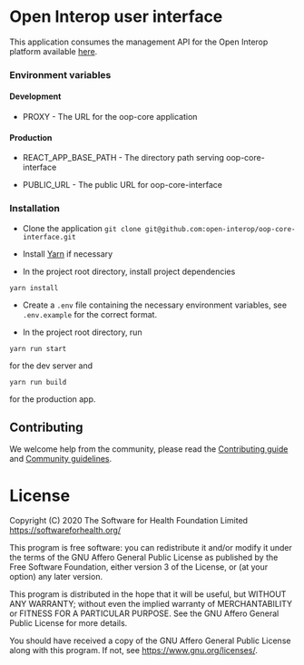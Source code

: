 # Open Interop user interface

This application consumes the management API for the Open Interop platform available [here](https://github.com/open-interop/oop-core).

### Environment variables

#### Development

-   PROXY - The URL for the oop-core application

#### Production

-   REACT_APP_BASE_PATH - The directory path serving oop-core-interface

-   PUBLIC_URL - The public URL for oop-core-interface

### Installation

-   Clone the application
    `git clone git@github.com:open-interop/oop-core-interface.git`

-   Install [Yarn](https://yarnpkg.com/en/docs/install) if necessary

-   In the project root directory, install project dependencies

`yarn install`

-   Create a `.env` file containing the necessary environment variables, see `.env.example` for the correct format.

-   In the project root directory, run

`yarn run start`

for the dev server and

`yarn run build`

for the production app.

## Contributing

We welcome help from the community, please read the [Contributing guide](https://github.com/open-interop/oop-guidelines/blob/master/CONTRIBUTING.md) and [Community guidelines](https://github.com/open-interop/oop-guidelines/blob/master/CODE_OF_CONDUCT.md).

# License

Copyright (C) 2020 The Software for Health Foundation Limited <https://softwareforhealth.org/>

This program is free software: you can redistribute it and/or modify
it under the terms of the GNU Affero General Public License as published
by the Free Software Foundation, either version 3 of the License, or
(at your option) any later version.

This program is distributed in the hope that it will be useful,
but WITHOUT ANY WARRANTY; without even the implied warranty of
MERCHANTABILITY or FITNESS FOR A PARTICULAR PURPOSE. See the
GNU Affero General Public License for more details.

You should have received a copy of the GNU Affero General Public License
along with this program. If not, see <https://www.gnu.org/licenses/>.
